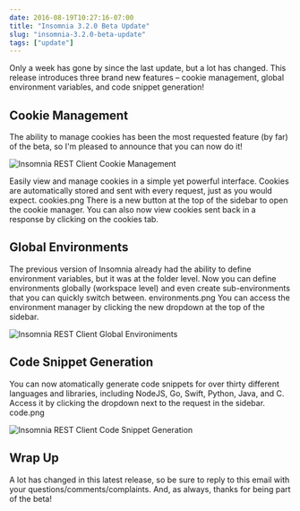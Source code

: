 ```yaml
---
date: 2016-08-19T10:27:16-07:00
title: "Insomnia 3.2.0 Beta Update"
slug: "insomnia-3.2.0-beta-update"
tags: ["update"]
---
```


Only a week has gone by since the last update, but a lot has changed. This release introduces three 
brand new features – cookie management, global environment variables, and code snippet generation!

<!--more-->

## Cookie Management

The ability to manage cookies has been the most requested feature (by far) of the beta, so I'm 
pleased to announce that you can now do it!

![Insomnia REST Client Cookie Management](/images/blog/cookies.png)

Easily view and manage cookies in a simple yet powerful interface. Cookies are automatically stored 
and sent with every request, just as you would expect. cookies.png There is a new button at the top 
of the sidebar to open the cookie manager. You can also now view cookies sent back in a response by 
clicking on the cookies tab.

## Global Environments

The previous version of Insomnia already had the ability to define environment variables, but it 
was at the folder level. Now you can define environments globally (workspace level) and even 
create sub-environments that you can quickly switch between. environments.png You can access the 
environment manager by clicking the new dropdown at the top of the sidebar.

![Insomnia REST Client Global Environiments](/images/blog/environments.png)

## Code Snippet Generation

You can now atomatically generate code snippets for over thirty different languages and libraries, 
including NodeJS, Go, Swift, Python, Java, and C. Access it by clicking the dropdown next to the 
request in the sidebar. code.png

![Insomnia REST Client Code Snippet Generation](/images/blog/code.png)

## Wrap Up

A lot has changed in this latest release, so be sure to reply to this email with your 
questions/comments/complaints. And, as always, thanks for being part of the beta!
